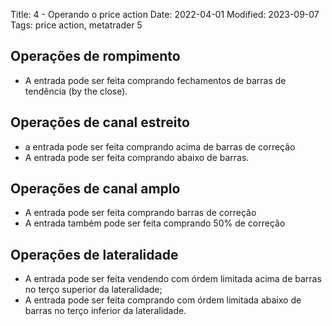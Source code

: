Title: 4 - Operando o price action
Date: 2022-04-01
Modified: 2023-09-07
Tags: price action, metatrader 5

## Operações de rompimento

* A entrada pode ser feita comprando fechamentos de barras de tendência (by the close).  

## Operações de canal estreito  

* a entrada pode ser feita comprando acima de barras de correção
* A entrada pode ser feita comprando  abaixo de barras.  

## Operações de canal amplo

* A entrada pode ser feita comprando barras de correção
* A entrada também pode ser feita comprando 50% de correção


## Operações de lateralidade

* A entrada pode ser feita vendendo com órdem limitada acima de barras no terço superior da lateralidade;  
* A entrada pode ser feita comprando com órdem limitada abaixo de barras no terço inferior da lateralidade.  

